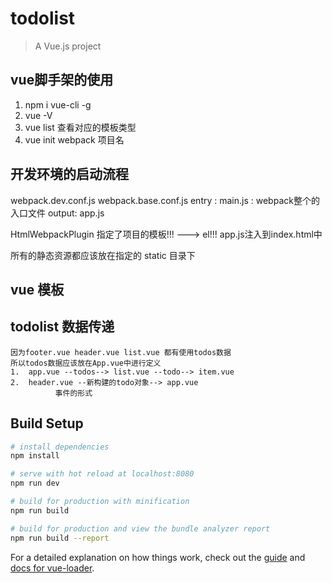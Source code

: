 # todolist

> A Vue.js project

## vue脚手架的使用
  1. npm i vue-cli -g
  2. vue -V 
  3. vue list 查看对应的模板类型
  4. vue init webpack 项目名

## 开发环境的启动流程
   webpack.dev.conf.js
   webpack.base.conf.js
     entry :  main.js : webpack整个的入口文件
     output:  app.js
   
   HtmlWebpackPlugin
    指定了项目的模板!!!  ---> el!!! 
    app.js注入到index.html中
    
   所有的静态资源都应该放在指定的 static 目录下
## vue 模板
<template>
#[[$END$]]#
</template>

<script type="text/ecmascript-6">
export default {
  name: "${COMPONENT_NAME}"
}
</script>

<style  scoped>

</style>
  
## todolist 数据传递
    因为footer.vue header.vue list.vue 都有使用todos数据  
    所以todos数据应该放在App.vue中进行定义
    1.  app.vue --todos--> list.vue --todo--> item.vue
    2.  header.vue --新构建的todo对象--> app.vue
              事件的形式
  
## Build Setup

``` bash
# install dependencies
npm install

# serve with hot reload at localhost:8080
npm run dev

# build for production with minification
npm run build

# build for production and view the bundle analyzer report
npm run build --report
```

For a detailed explanation on how things work, check out the [guide](http://vuejs-templates.github.io/webpack/) and [docs for vue-loader](http://vuejs.github.io/vue-loader).
